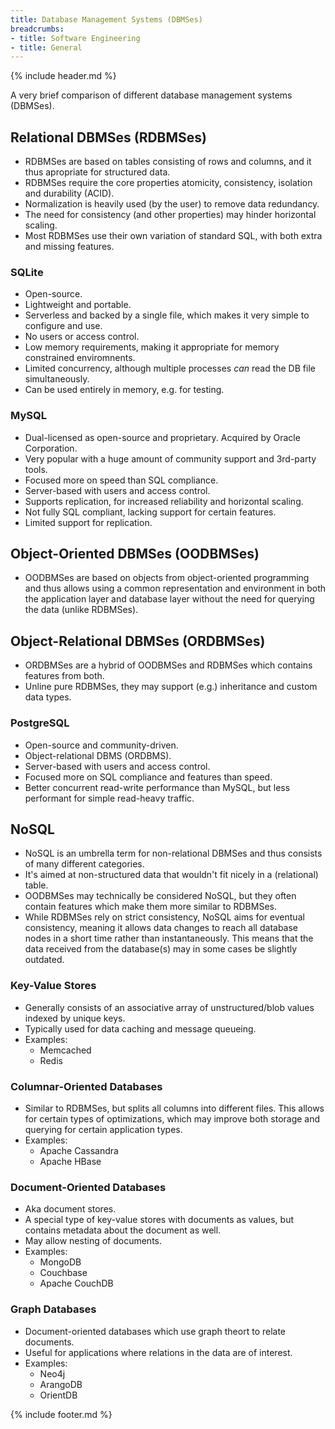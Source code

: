 ```yaml
---
title: Database Management Systems (DBMSes)
breadcrumbs:
- title: Software Engineering
- title: General
---
```

{% include header.md %}

A very brief comparison of different database management systems (DBMSes).

## Relational DBMSes (RDBMSes)

- RDBMSes are based on tables consisting of rows and columns, and it thus apropriate for structured data.
- RDBMSes require the core properties atomicity, consistency, isolation and durability (ACID).
- Normalization is heavily used (by the user) to remove data redundancy.
- The need for consistency (and other properties) may hinder horizontal scaling.
- Most RDBMSes use their own variation of standard SQL, with both extra and missing features.

### SQLite

- Open-source.
- Lightweight and portable.
- Serverless and backed by a single file, which makes it very simple to configure and use.
- No users or access control.
- Low memory requirements, making it appropriate for memory constrained enviromnents.
- Limited concurrency, although multiple processes *can* read the DB file simultaneously.
- Can be used entirely in memory, e.g. for testing.

### MySQL

- Dual-licensed as open-source and proprietary. Acquired by Oracle Corporation.
- Very popular with a huge amount of community support and 3rd-party tools.
- Focused more on speed than SQL compliance.
- Server-based  with users and access control.
- Supports replication, for increased reliability and horizontal scaling.
- Not fully SQL compliant, lacking support for certain features.
- Limited support for replication.

## Object-Oriented DBMSes (OODBMSes)

- OODBMSes are based on objects from object-oriented programming and thus allows using a common representation and environment in both the application layer and database layer without the need for querying the data (unlike RDBMSes).

## Object-Relational DBMSes (ORDBMSes)

- ORDBMSes are a hybrid of OODBMSes and RDBMSes which contains features from both.
- Unline pure RDBMSes, they may support (e.g.) inheritance and custom data types.

### PostgreSQL

- Open-source and community-driven.
- Object-relational DBMS (ORDBMS).
- Server-based  with users and access control.
- Focused more on SQL compliance and features than speed.
- Better concurrent read-write performance than MySQL, but less performant for simple read-heavy traffic.

## NoSQL

- NoSQL is an umbrella term for non-relational DBMSes and thus consists of many different categories.
- It's aimed at non-structured data that wouldn't fit nicely in a (relational) table.
- OODBMSes may technically be considered NoSQL, but they often contain features which make them more similar to RDBMSes.
- While RDBMSes rely on strict consistency, NoSQL aims for eventual consistency, meaning it allows data changes to reach all database nodes in a short time rather than instantaneously. This means that the data received from the database(s) may in some cases be slightly outdated.

### Key-Value Stores

- Generally consists of an associative array of unstructured/blob values indexed by unique keys.
- Typically used for data caching and message queueing.
- Examples:
    - Memcached
    - Redis

### Columnar-Oriented Databases

- Similar to RDBMSes, but splits all columns into different files. This allows for certain types of optimizations, which may improve both storage and querying for certain application types.
- Examples:
    - Apache Cassandra
    - Apache HBase

### Document-Oriented Databases

- Aka document stores.
- A special type of key-value stores with documents as values, but contains metadata about the document as well.
- May allow nesting of documents.
- Examples:
    - MongoDB
    - Couchbase
    - Apache CouchDB

### Graph Databases

- Document-oriented databases which use graph theort to relate documents.
- Useful for applications where relations in the data are of interest.
- Examples:
    - Neo4j
    - ArangoDB
    - OrientDB

{% include footer.md %}

